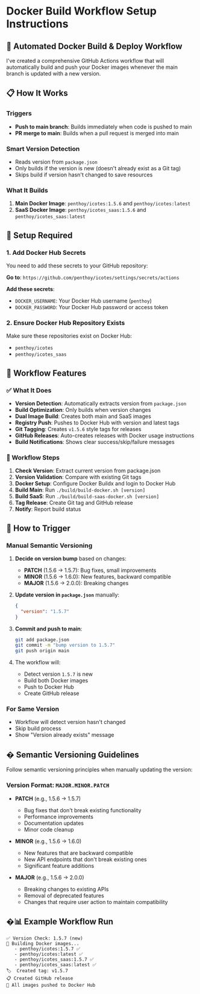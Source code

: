 # Docker Build Workflow Setup Instructions

## 🚀 Automated Docker Build & Deploy Workflow

I've created a comprehensive GitHub Actions workflow that will automatically build and push your Docker images whenever the main branch is updated with a new version.

## 📋 How It Works

### Triggers
- **Push to main branch**: Builds immediately when code is pushed to main
- **PR merge to main**: Builds when a pull request is merged into main

### Smart Version Detection
- Reads version from `package.json`
- Only builds if the version is new (doesn't already exist as a Git tag)
- Skips build if version hasn't changed to save resources

### What It Builds
1. **Main Docker Image**: `penthoy/icotes:1.5.6` and `penthoy/icotes:latest`
2. **SaaS Docker Image**: `penthoy/icotes_saas:1.5.6` and `penthoy/icotes_saas:latest`

## 🔧 Setup Required

### 1. Add Docker Hub Secrets
You need to add these secrets to your GitHub repository:

**Go to**: `https://github.com/penthoy/icotes/settings/secrets/actions`

**Add these secrets**:
- `DOCKER_USERNAME`: Your Docker Hub username (`penthoy`)
- `DOCKER_PASSWORD`: Your Docker Hub password or access token

### 2. Ensure Docker Hub Repository Exists
Make sure these repositories exist on Docker Hub:
- `penthoy/icotes`
- `penthoy/icotes_saas`

## 📝 Workflow Features

### ✅ What It Does
- **Version Detection**: Automatically extracts version from `package.json`
- **Build Optimization**: Only builds when version changes
- **Dual Image Build**: Creates both main and SaaS images
- **Registry Push**: Pushes to Docker Hub with version and latest tags
- **Git Tagging**: Creates `v1.5.6` style tags for releases
- **GitHub Releases**: Auto-creates releases with Docker usage instructions
- **Build Notifications**: Shows clear success/skip/failure messages

### 🎯 Workflow Steps
1. **Check Version**: Extract current version from package.json
2. **Version Validation**: Compare with existing Git tags
3. **Docker Setup**: Configure Docker Buildx and login to Docker Hub
4. **Build Main**: Run `./build/build-docker.sh [version]`
5. **Build SaaS**: Run `./build/build-saas-docker.sh [version]`
6. **Tag Release**: Create Git tag and GitHub release
7. **Notify**: Report build status

## 🚀 How to Trigger

### Manual Semantic Versioning
1. **Decide on version bump** based on changes:
   - **PATCH** (1.5.6 → 1.5.7): Bug fixes, small improvements
   - **MINOR** (1.5.6 → 1.6.0): New features, backward compatible
   - **MAJOR** (1.5.6 → 2.0.0): Breaking changes

2. **Update version in `package.json`** manually:
   ```json
   {
     "version": "1.5.7"
   }
   ```

3. **Commit and push to main**:
   ```bash
   git add package.json
   git commit -m "bump version to 1.5.7"
   git push origin main
   ```

4. The workflow will:
   - Detect version `1.5.7` is new
   - Build both Docker images
   - Push to Docker Hub
   - Create GitHub release

### For Same Version
- Workflow will detect version hasn't changed
- Skip build process
- Show "Version already exists" message

## � Semantic Versioning Guidelines

Follow semantic versioning principles when manually updating the version:

### Version Format: `MAJOR.MINOR.PATCH`

- **PATCH** (e.g., 1.5.6 → 1.5.7)
  - Bug fixes that don't break existing functionality
  - Performance improvements
  - Documentation updates
  - Minor code cleanup

- **MINOR** (e.g., 1.5.6 → 1.6.0)  
  - New features that are backward compatible
  - New API endpoints that don't break existing ones
  - Significant feature additions

- **MAJOR** (e.g., 1.5.6 → 2.0.0)
  - Breaking changes to existing APIs
  - Removal of deprecated features
  - Changes that require user action to maintain compatibility

## �📊 Example Workflow Run

```
✅ Version Check: 1.5.7 (new)
🔨 Building Docker images...
   - penthoy/icotes:1.5.7 ✅
   - penthoy/icotes:latest ✅
   - penthoy/icotes_saas:1.5.7 ✅
   - penthoy/icotes_saas:latest ✅
🏷️  Created tag: v1.5.7
📋 Created GitHub release
🚀 All images pushed to Docker Hub
```
